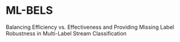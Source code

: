 # ML-BELS
Balancing Efficiency vs. Effectiveness and Providing Missing Label Robustness in Multi-Label Stream Classification
